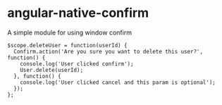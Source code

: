 angular-native-confirm
======================

A simple module for using window confirm

```
$scope.deleteUser = function(userId) {
  Confirm.action('Are you sure you want to delete this user?', function() {
    console.log('User clicked confirm');
    User.delete(userId);
  }, function() {
    console.log('User clicked cancel and this param is optional');
  });
};
```
